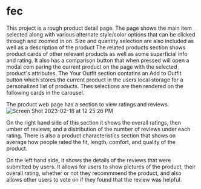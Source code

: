 # fec
This project is a rough product detail page.
The page shows the main item selected along with various alternate style/color options that can be clicked through and zoomed in on.
Size and quantity selection are also included as well as a description of the product
The related products section shows product cards of other relevant products as well as some superficial info and rating. It also has a comparison button that when pressed will open a modal com paring the current product on the page with the selected product's attributes.
The Your Outfit section contatins an Add to Outfit button which stores the current product in the users local storage for a personalized list of products.
Thes selections are then rendered on the following cards in the carousel.




The product web page has a section to view ratings and reviews.
![Screen Shot 2023-02-18 at 12 25 26 PM](https://user-images.githubusercontent.com/25241840/219894673-61e3cb93-deb2-416f-8396-95c9662a31e1.png)

On the right hand side of this section it shows the overall ratings, then umber of reviews, and a distribution of the number of reviews under each rating. There is also a product characteristics section that shows on average how people rated the fit, length, comfort, and quality of the product. 

On the left hand side, it shows the details of the reviews that were submitted by users. It allows for users to show pictures of the product, their overall rating, whether or not they recommmend the product, and also allows other users to vote on if they found that the review was helpful.

